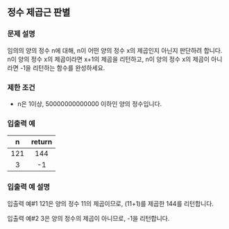## 정수 제곱근 판별

### 문제 설명

임의의 양의 정수 n에 대해, n이 어떤 양의 정수 x의 제곱인지 아닌지 판단하려 합니다.
n이 양의 정수 x의 제곱이라면 x+1의 제곱을 리턴하고, n이 양의 정수 x의 제곱이 아니라면 -1을 리턴하는 함수를 완성하세요.

### 제한 조건

- n은 1이상, 50000000000000 이하인 양의 정수입니다.

### 입출력 예

|  n  | return |
| :-: | :----: |
| 121 |  144   |
|  3  |   -1   |

### 입출력 예 설명

입출력 예#1
121은 양의 정수 11의 제곱이므로, (11+1)를 제곱한 144를 리턴합니다.

입출력 예#2
3은 양의 정수의 제곱이 아니므로, -1을 리턴합니다.
